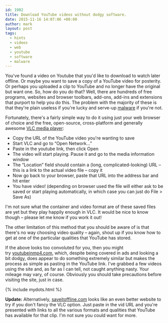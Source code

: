 ```yaml
---
id: 1902
title: Download YouTube videos without dodgy software.
date: 2015-11-16 14:07:06 +00:00
author: mark
layout: post
tags:
  - hints
  - videos
  - web
  - youtube
  - software
  - malware
---
```

You've found a video on Youtube that you'd like to download to watch later offline. Or maybe you want to save a copy of a YouTube video for posterity. Or perhaps you uploaded a clip to YouTube and no longer have the original but want one. So, how do you do that? Well, there are hundreds of free programs, websites and browser toolbars, add-ons, add-ins and extensions that purport to help you do this. The problem with the majority of these is that they're plain useless if you're lucky and serve-up [malware](https://en.wikipedia.org/wiki/Malware) if you're not.

Fortunately, there's a fairly simple way to do it using just your web browser of choice and the free, open-source, cross-platform and generally awesome [VLC media player](http://www.videolan.org/vlc/):

  * Copy the URL of the YouTube video you're wanting to save
  * Start VLC and go to &#8220;Open Network&#8230;&#8221;
  * Paste in the youtube link, then click Open
  * The video will start playing. Pause it and go to the media information window
  * The &#8220;Location&#8221; field should contain a (long, complicated-looking) URL &#8211; this is a link to the actual video file &#8211; copy it
  * Now go back to your browser, paste that URL into the address bar and hit enter
  * You have video! (depending on browser used the file will either ask to be saved or start playing automatically, in which case you can just do File > Save As)

I'm not sure what the container and video format are of these saved files are yet but they play happily enough in VLC. It would be nice to know though &#8211; please let me know if you work it out!

The other limitation of this method that you should be aware of is that there's no way choosing video quality &#8211; again, shout up if you know how to get at one of the particular qualities that YouTube has stored.

If the above looks too convoluted for you, then you might try [youtubeinmp4.com](http://youtubeinmp4.com/), which, despite being covered in ads and looking a bit dodgy, does appear to do something extremely similar but makes the process as simple as pasting in the YouTube link. I've grabbed a few videos using the site and, as far as I can tell, not caught anything nasty. Your mileage may vary, of course. Obviously you should take precautions before visiting the site, just in case.

{% include mydots.html %}

**Update:** Alternatively, [saveitoffline.com](http://www.saveitoffline.com) looks like an even better website to try if you don't fancy the VLC option. Just paste in the vid URL and you're presented with links to all the various formats and qualities that YouTube has available for that clip. I'm not sure you could want for more.
